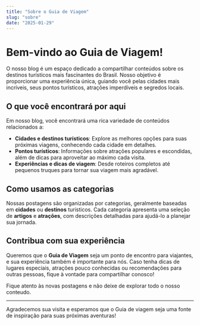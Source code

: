 ```yaml
---
title: "Sobre o Guia de Viagem"
slug: "sobre"
date: "2025-01-29"
---
```


# Bem-vindo ao Guia de Viagem!

O nosso blog é um espaço dedicado a compartilhar conteúdos sobre os destinos turísticos mais fascinantes do Brasil. Nosso objetivo é proporcionar uma experiência única, guiando você pelas cidades mais incríveis, seus pontos turísticos, atrações imperdíveis e segredos locais.

## O que você encontrará por aqui

Em nosso blog, você encontrará uma rica variedade de conteúdos relacionados a:

- **Cidades e destinos turísticos**: Explore as melhores opções para suas próximas viagens, conhecendo cada cidade em detalhes.
- **Pontos turísticos**: Informações sobre atrações populares e escondidas, além de dicas para aproveitar ao máximo cada visita.
- **Experiências e dicas de viagem**: Desde roteiros completos até pequenos truques para tornar sua viagem mais agradável.

## Como usamos as categorias

Nossas postagens são organizadas por categorias, geralmente baseadas em **cidades** ou **destinos** turísticos. Cada categoria apresenta uma seleção de **artigos** e **atrações**, com descrições detalhadas para ajudá-lo a planejar sua jornada.

## Contribua com sua experiência

Queremos que o **Guia de Viagem** seja um ponto de encontro para viajantes, e sua experiência também é importante para nós. Caso tenha dicas de lugares especiais, atrações pouco conhecidas ou recomendações para outras pessoas, fique à vontade para compartilhar conosco!

Fique atento às novas postagens e não deixe de explorar todo o nosso conteudo.

---

Agradecemos sua visita e esperamos que o Guia de viagem seja uma fonte de inspiração para suas próximas aventuras!
